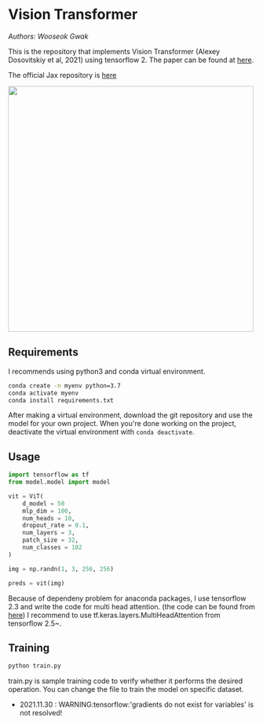 # Vision Transformer

_Authors: Wooseok Gwak_

This is the repository that implements Vision Transformer (Alexey Dosovitskiy et al, 2021) using tensorflow 2. The paper can be found at [here](https://arxiv.org/abs/2010.11929). 

The official Jax repository is [here](https://github.com/google-research/vision_transformer)


<img src="./images/vit.gif" width="500px"></img>


## Requirements

I recommends using python3 and conda virtual environment.

```bash
conda create -n myenv python=3.7
conda activate myenv
conda install requirements.txt
```

After making a virtual environment, download the git repository and use the model for your own project. When you're done working on the project, deactivate the virtual environment with `conda deactivate`.

## Usage

```python
import tensorflow as tf
from model.model import model

vit = ViT(
    d_model = 50
    mlp_dim = 100,
    num_heads = 10,
    dropout_rate = 0.1,
    num_layers = 3,
    patch_size = 32,
    num_classes = 102
)

img = np.randn(1, 3, 256, 256)

preds = vit(img)
```

Because of dependeny problem for anaconda packages, I use tensorflow 2.3 and write the code for multi head attention. (the code can be found from [here](https://www.tensorflow.org/text/tutorials/transformer#multi-head_attention)) I recommend to use tf.keras.layers.MultiHeadAttention from tensorflow 2.5~.

## Training

```bash
python train.py
```

train.py is sample training code to verify whether it performs the desired operation. You can change the file to train the model on specific dataset.

- 2021.11.30 : WARNING:tensorflow:'gradients do not exist for variables' is not resolved!